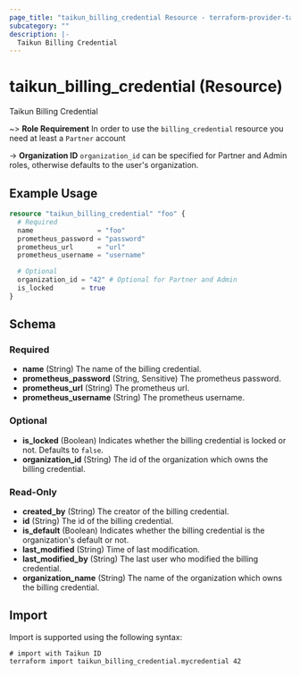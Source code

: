 ```yaml
---
page_title: "taikun_billing_credential Resource - terraform-provider-taikun"
subcategory: ""
description: |-
  Taikun Billing Credential
---
```


# taikun_billing_credential (Resource)

Taikun Billing Credential

~> **Role Requirement** In order to use the `billing_credential` resource you need at least a `Partner` account

-> **Organization ID** `organization_id` can be specified for Partner and Admin roles, otherwise defaults to the user's
organization.

## Example Usage

```terraform
resource "taikun_billing_credential" "foo" {
  # Required
  name                = "foo"
  prometheus_password = "password"
  prometheus_url      = "url"
  prometheus_username = "username"

  # Optional
  organization_id = "42" # Optional for Partner and Admin
  is_locked       = true
}
```

<!-- schema generated by tfplugindocs -->
## Schema

### Required

- **name** (String) The name of the billing credential.
- **prometheus_password** (String, Sensitive) The prometheus password.
- **prometheus_url** (String) The prometheus url.
- **prometheus_username** (String) The prometheus username.

### Optional

- **is_locked** (Boolean) Indicates whether the billing credential is locked or not. Defaults to `false`.
- **organization_id** (String) The id of the organization which owns the billing credential.

### Read-Only

- **created_by** (String) The creator of the billing credential.
- **id** (String) The id of the billing credential.
- **is_default** (Boolean) Indicates whether the billing credential is the organization's default or not.
- **last_modified** (String) Time of last modification.
- **last_modified_by** (String) The last user who modified the billing credential.
- **organization_name** (String) The name of the organization which owns the billing credential.

## Import

Import is supported using the following syntax:

```shell
# import with Taikun ID
terraform import taikun_billing_credential.mycredential 42
```
